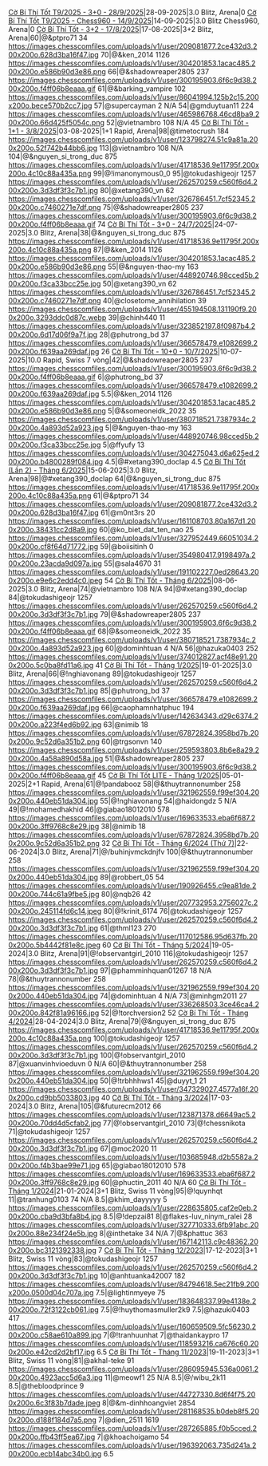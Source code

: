 <a href="https://www.chess.com/tournament/live/arena/c-b-th-tt-t92025--30--2892025-4423951" target="_top">Cờ Bí Thí Tốt T9/2025 - 3+0 - 28/9/2025</a>|28-09-2025|3.0 Blitz, Arena|0
<a href="https://www.chess.com/tournament/live/arena/c-b-th-tt-t92025--chess960--1492025-4423947" target="_top">Cờ Bí Thí Tốt T9/2025 - Chess960 - 14/9/2025</a>|14-09-2025|3.0 Blitz Chess960, Arena|0
<a href="https://www.chess.com/tournament/live/arena/c-b-th-tt--32--1782025-4353537" target="_top">Cờ Bí Thí Tốt - 3+2 - 17/8/2025</a>|17-08-2025|3+2 Blitz, Arena|60|@&ptpro71 34 https://images.chesscomfiles.com/uploads/v1/user/209081877.2ce432d3.200x200o.628d3ba16f47.jpg 70|@&ken_2014 1126 https://images.chesscomfiles.com/uploads/v1/user/304201853.1acac485.200x200o.e586b90d3e86.png 66|@&shadowreaper2805 237 https://images.chesscomfiles.com/uploads/v1/user/300195903.6f6c9d38.200x200o.f4ff06b8eaaa.gif 61|@&barking_vampire 102 https://images.chesscomfiles.com/uploads/v1/user/86041994.125b2c15.200x200o.bece570b2cc7.jpg 57|@supercayman 2 N/A 54|@gmduytuan11 224 https://images.chesscomfiles.com/uploads/v1/user/465986768.46cd8ba9.200x200o.66d425f5054c.png 52|@vietnambro 108 N/A 45
<a href="https://www.chess.com/tournament/live/arena/c-b-th-tt--11--382025-4355453" target="_top">Cờ Bí Thí Tốt - 1+1 - 3/8/2025</a>|03-08-2025|1+1 Rapid, Arena|98|@timetocrush 184 https://images.chesscomfiles.com/uploads/v1/user/123798274.51c9a81a.200x200o.52f742b44bb6.jpg 113|@vietnambro 108 N/A 104|@&nguyen_si_trong_duc 875 https://images.chesscomfiles.com/uploads/v1/user/41718536.9e11795f.200x200o.4c10c88a435a.png 99|@!imanonymous0_0 95|@tokudashigeojr 1257 https://images.chesscomfiles.com/uploads/v1/user/262570259.c560f6d4.200x200o.3d3df3f3c7b1.jpg 80|@xetang390_vn 62 https://images.chesscomfiles.com/uploads/v1/user/326786451.7cf52345.200x200o.c7460271e7df.png 75|@&shadowreaper2805 237 https://images.chesscomfiles.com/uploads/v1/user/300195903.6f6c9d38.200x200o.f4ff06b8eaaa.gif 74
<a href="https://www.chess.com/tournament/live/arena/c-b-th-tt--30--2472025-4332843" target="_top">Cờ Bí Thí Tốt - 3+0 - 24/7/2025</a>|24-07-2025|3.0 Blitz, Arena|38|@&nguyen_si_trong_duc 875 https://images.chesscomfiles.com/uploads/v1/user/41718536.9e11795f.200x200o.4c10c88a435a.png 87|@&ken_2014 1126 https://images.chesscomfiles.com/uploads/v1/user/304201853.1acac485.200x200o.e586b90d3e86.png 55|@&nguyen-thao-my 163 https://images.chesscomfiles.com/uploads/v1/user/448920746.98cced5b.200x200o.f3ca33bcc25e.jpg 50|@xetang390_vn 62 https://images.chesscomfiles.com/uploads/v1/user/326786451.7cf52345.200x200o.c7460271e7df.png 40|@closetome_annihilation 39 https://images.chesscomfiles.com/uploads/v1/user/455194508.131190f9.200x200o.3293ddc0d87c.webp 39|@chinh440 11 https://images.chesscomfiles.com/uploads/v1/user/323852197.8f0987b4.200x200o.6d17d06f9a7f.jpg 28|@phutrong_bd 37 https://images.chesscomfiles.com/uploads/v1/user/366578479.e1082699.200x200o.f639aa269daf.jpg 26
<a href="https://www.chess.com/tournament/live/c-b-th-tt--100--1072025-5792195" target="_top">Cờ Bí Thí Tốt - 10+0 - 10/7/2025</a>|10-07-2025|10.0 Rapid, Swiss 7 vòng|42|@&shadowreaper2805 237 https://images.chesscomfiles.com/uploads/v1/user/300195903.6f6c9d38.200x200o.f4ff06b8eaaa.gif 6|@phutrong_bd 37 https://images.chesscomfiles.com/uploads/v1/user/366578479.e1082699.200x200o.f639aa269daf.jpg 5.5|@&ken_2014 1126 https://images.chesscomfiles.com/uploads/v1/user/304201853.1acac485.200x200o.e586b90d3e86.png 5|@&someoneidk_2022 35 https://images.chesscomfiles.com/uploads/v1/user/380718521.7387934c.200x200o.4a893d52a923.jpg 5|@&nguyen-thao-my 163 https://images.chesscomfiles.com/uploads/v1/user/448920746.98cced5b.200x200o.f3ca33bcc25e.jpg 5|@ffyufy 13 https://images.chesscomfiles.com/uploads/v1/user/304275043.d6a625ed.200x200o.b4800289f084.jpg 4.5|@#xetang390_doclap 4.5
<a href="https://www.chess.com/tournament/live/arena/c-b-th-tt-ln-2--thng-62025-4283921" target="_top">Cờ Bí Thí Tốt (Lần 2) - Tháng 6/2025</a>|15-06-2025|3.0 Blitz, Arena|98|@#xetang390_doclap 64|@&nguyen_si_trong_duc 875 https://images.chesscomfiles.com/uploads/v1/user/41718536.9e11795f.200x200o.4c10c88a435a.png 61|@&ptpro71 34 https://images.chesscomfiles.com/uploads/v1/user/209081877.2ce432d3.200x200o.628d3ba16f47.jpg 61|@m0nt3rs 20 https://images.chesscomfiles.com/uploads/v1/user/161108703.80a167d1.200x200o.38431cc2d8a9.jpg 60|@ko_biet_dat_ten_nao 25 https://images.chesscomfiles.com/uploads/v1/user/327952449.66051034.200x200o.cf8f64d71772.jpg 59|@boiisitinh 0 https://images.chesscomfiles.com/uploads/v1/user/354980417.9198497a.200x200o.23acda9d097a.jpg 55|@sala4670 31 https://images.chesscomfiles.com/uploads/v1/user/191102227.0ed28643.200x200o.e9e6c2edd4c0.jpeg 54
<a href="https://www.chess.com/tournament/live/arena/c-b-th-tt--thng-62025-4267431" target="_top">Cờ Bí Thí Tốt - Tháng 6/2025</a>|08-06-2025|3.0 Blitz, Arena|74|@vietnambro 108 N/A 94|@#xetang390_doclap 84|@tokudashigeojr 1257 https://images.chesscomfiles.com/uploads/v1/user/262570259.c560f6d4.200x200o.3d3df3f3c7b1.jpg 79|@&shadowreaper2805 237 https://images.chesscomfiles.com/uploads/v1/user/300195903.6f6c9d38.200x200o.f4ff06b8eaaa.gif 68|@&someoneidk_2022 35 https://images.chesscomfiles.com/uploads/v1/user/380718521.7387934c.200x200o.4a893d52a923.jpg 60|@dominhtuan 4 N/A 56|@hazuka0403 252 https://images.chesscomfiles.com/uploads/v1/user/374012827.acf48e91.200x200o.5c0ba8fd11a6.jpg 41
<a href="https://www.chess.com/tournament/live/arena/c-b-th-tt--thng-12025-3948057" target="_top">Cờ Bí Thí Tốt - Tháng 1/2025</a>|19-01-2025|3.0 Blitz, Arena|66|@!nghiavonang 89|@tokudashigeojr 1257 https://images.chesscomfiles.com/uploads/v1/user/262570259.c560f6d4.200x200o.3d3df3f3c7b1.jpg 85|@phutrong_bd 37 https://images.chesscomfiles.com/uploads/v1/user/366578479.e1082699.200x200o.f639aa269daf.jpg 66|@caophamnhatphuc 194 https://images.chesscomfiles.com/uploads/v1/user/142634343.d29c6374.200x200o.a223f4ed6b92.jpg 63|@nimib 18 https://images.chesscomfiles.com/uploads/v1/user/67872824.3958bd7b.200x200o.9c52d6a351b2.png 60|@trgsonvn 140 https://images.chesscomfiles.com/uploads/v1/user/259593803.8b6e8a29.200x200o.4a58a890d58a.jpg 51|@&shadowreaper2805 237 https://images.chesscomfiles.com/uploads/v1/user/300195903.6f6c9d38.200x200o.f4ff06b8eaaa.gif 45
<a href="https://www.chess.com/tournament/live/arena/c-b-th-tt-lite--thng-12025-3921683" target="_top">Cờ Bí Thí Tốt LITE - Tháng 1/2025</a>|05-01-2025|2+1 Rapid, Arena|61|@!pandabooz 58|@&thuytrannonumber 258 https://images.chesscomfiles.com/uploads/v1/user/321962559.f99ef304.200x200o.440eb51da304.jpg 55|@!nghiavonang 54|@haidongdz 5 N/A 49|@!mohamedhakhid 46|@giabao18012010 578 https://images.chesscomfiles.com/uploads/v1/user/169633533.eba6f687.200x200o.3ff9768c8e29.jpg 38|@nimib 18 https://images.chesscomfiles.com/uploads/v1/user/67872824.3958bd7b.200x200o.9c52d6a351b2.png 32
<a href="https://www.chess.com/tournament/live/arena/c-b-th-tt--thng-62024-th-7-3463795" target="_top">Cờ Bí Thí Tốt - Tháng 6/2024 (Thứ 7)</a>|22-06-2024|3.0 Blitz, Arena|71|@/buhinjvmckdnjfv 100|@&thuytrannonumber 258 https://images.chesscomfiles.com/uploads/v1/user/321962559.f99ef304.200x200o.440eb51da304.jpg 89|@robbert_05 54 https://images.chesscomfiles.com/uploads/v1/user/190926455.c9ea81de.200x200o.744c61a9fbe5.jpg 80|@nqb26 42 https://images.chesscomfiles.com/uploads/v1/user/207732953.2756027c.200x200o.245114fd6c14.jpeg 80|@!krinit_6174 76|@tokudashigeojr 1257 https://images.chesscomfiles.com/uploads/v1/user/262570259.c560f6d4.200x200o.3d3df3f3c7b1.jpg 61|@thml123 270 https://images.chesscomfiles.com/uploads/v1/user/117012586.95d637fb.200x200o.5b4442f81e8c.jpeg 60
<a href="https://www.chess.com/tournament/live/arena/c-b-th-tt--thng-52024-3394346" target="_top">Cờ Bí Thí Tốt - Tháng 5/2024</a>|19-05-2024|3.0 Blitz, Arena|91|@!observantgirl_2010 116|@tokudashigeojr 1257 https://images.chesscomfiles.com/uploads/v1/user/262570259.c560f6d4.200x200o.3d3df3f3c7b1.jpg 97|@phamminhquan01267 18 N/A 78|@&thuytrannonumber 258 https://images.chesscomfiles.com/uploads/v1/user/321962559.f99ef304.200x200o.440eb51da304.jpg 74|@dominhtuan 4 N/A 73|@minhgm2011 27 https://images.chesscomfiles.com/uploads/v1/user/336268503.3ce46ca4.200x200o.842f81a96166.jpg 52|@!torchversion2 52
<a href="https://www.chess.com/tournament/live/arena/c-b-th-tt--thng-42024-3341354" target="_top">Cờ Bí Thí Tốt - Tháng 4/2024</a>|28-04-2024|3.0 Blitz, Arena|79|@&nguyen_si_trong_duc 875 https://images.chesscomfiles.com/uploads/v1/user/41718536.9e11795f.200x200o.4c10c88a435a.png 100|@tokudashigeojr 1257 https://images.chesscomfiles.com/uploads/v1/user/262570259.c560f6d4.200x200o.3d3df3f3c7b1.jpg 100|@!observantgirl_2010 87|@xuanvinhvioeduvn 0 N/A 60|@&thuytrannonumber 258 https://images.chesscomfiles.com/uploads/v1/user/321962559.f99ef304.200x200o.440eb51da304.jpg 50|@!trbhhhws1 45|@duyyt_1 21 https://images.chesscomfiles.com/uploads/v1/user/347329027.4577a16f.200x200o.cd9bb5033803.jpg 40
<a href="https://www.chess.com/tournament/live/arena/c-b-th-tt--thng-32024-3264849" target="_top">Cờ Bí Thí Tốt - Tháng 3/2024</a>|17-03-2024|3.0 Blitz, Arena|105|@&futurecm2012 66 https://images.chesscomfiles.com/uploads/v1/user/123871378.d6649ac5.200x200o.70dd4d5cfab2.jpg 77|@!observantgirl_2010 73|@!chessnikota 71|@tokudashigeojr 1257 https://images.chesscomfiles.com/uploads/v1/user/262570259.c560f6d4.200x200o.3d3df3f3c7b1.jpg 67|@moc2020 11 https://images.chesscomfiles.com/uploads/v1/user/103685948.d2b5582a.200x200o.f4b3bae99e71.jpg 65|@giabao18012010 578 https://images.chesscomfiles.com/uploads/v1/user/169633533.eba6f687.200x200o.3ff9768c8e29.jpg 60|@phuctin_2011 40 N/A 60
<a href="https://www.chess.com/tournament/live/c-b-th-tt--thng-12024-4519695" target="_top">Cờ Bí Thí Tốt - Tháng 1/2024</a>|21-01-2024|3+1 Blitz, Swiss 11 vòng|95|@!quynhqt 11|@tranhung0103 74 N/A 8.5|@khim_dayyyyy 5 https://images.chesscomfiles.com/uploads/v1/user/228635805.caf2e0eb.200x200o.cba9d3bfa8b4.jpg 8.5|@!depzai81 8|@flakes-luv_ninym_ralei 28 https://images.chesscomfiles.com/uploads/v1/user/327710333.6fb91abc.200x200o.88e234f24e5b.jpg 8|@inthetake 34 N/A 7|@&phattuc 363 https://images.chesscomfiles.com/uploads/v1/user/167142113.c9c48362.200x200o.bc3121392338.jpg 7
<a href="https://www.chess.com/tournament/live/c-b-th-tt---thng-122023-4451780" target="_top">Cờ Bí Thí Tốt - Tháng 12/2023</a>|17-12-2023|3+1 Blitz, Swiss 11 vòng|83|@tokudashigeojr 1257 https://images.chesscomfiles.com/uploads/v1/user/262570259.c560f6d4.200x200o.3d3df3f3c7b1.jpg 10|@anhtuanka42007 182 https://images.chesscomfiles.com/uploads/v1/user/84794618.5ec21fb9.200x200o.0500d04c707a.jpg 7.5|@lightinmyeye 75 https://images.chesscomfiles.com/uploads/v1/user/183648337.99e4138e.200x200o.72f3122cb061.jpg 7.5|@!huythomasmuller2k9 7.5|@hazuki0403 417 https://images.chesscomfiles.com/uploads/v1/user/160659509.5fc56230.200x200o.c58ae610a899.jpg 7|@!tranhuunhat 7|@thaidankaypro 17 https://images.chesscomfiles.com/uploads/v1/user/118593216.ca676c60.200x200o.e42cd2d2bf17.jpg 6.5
<a href="https://www.chess.com/tournament/live/c-b-th-tt---thng-112023-4388644" target="_top">Cờ Bí Thí Tốt - Tháng 11/2023</a>|19-11-2023|3+1 Blitz, Swiss 11 vòng|81|@akhal-teke 91 https://images.chesscomfiles.com/uploads/v1/user/286095945.536a0061.200x200o.4923acc5d6a3.jpg 11|@meowf1 25 N/A 8.5|@/wibu_2k11 8.5|@thebloodprince 9 https://images.chesscomfiles.com/uploads/v1/user/44727330.8d6f4f75.200x200o.6c3f83b7dade.jpeg 8|@&m-dinhhoangviet 2854 https://images.chesscomfiles.com/uploads/v1/user/281168535.b0deb8f5.200x200o.d188f184d7a5.png 7|@dien_2511 1619 https://images.chesscomfiles.com/uploads/v1/user/287265885.f0b5cced.200x200o.ffb43ff5ea67.jpg 7|@khoachoigamo 54 https://images.chesscomfiles.com/uploads/v1/user/196392063.735d241a.200x200o.ecb14abc34b0.jpg 6.5
